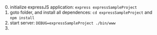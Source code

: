 0. initialize expressJS application: `express expressSampleProject`
0. goto folder, and install all dependences: `cd expressSampleProject` and `npm install`
0. start server: `DEBUG=expressSampleProject ./bin/www`
0.

